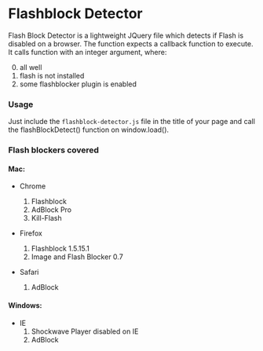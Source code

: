 # Flashblock Detector

Flash Block Detector is a lightweight JQuery file which detects if Flash is disabled on a browser. The function expects a callback function to execute. It calls function with an integer argument, where:

0. all well
1. flash is not installed
2. some flashblocker plugin is enabled

### Usage

Just include the `flashblock-detector.js` file in the title of your page and call the flashBlockDetect() function on window.load().

### Flash blockers covered

#### Mac:

*    Chrome
     1. Flashblock
     2. AdBlock Pro
     3. Kill-Flash


*    Firefox
     1. Flashblock 1.5.15.1
     2. Image and Flash Blocker 0.7


*    Safari
     1. AdBlock

#### Windows:

*    IE
     1. Shockwave Player disabled on IE
     2. AdBlock
